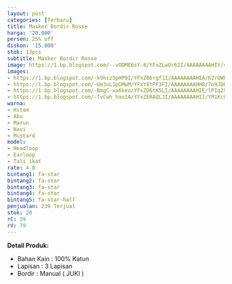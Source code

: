 ```yaml
---
layout: post
categories: [Terbaru]
title: Masker Bordir Rosse
harga: '20.000'
persen: 25% off
diskon: '15.000'
stok: 13pcs
subtitle: Masker Bordir Rosse
image: https://1.bp.blogspot.com/--vODME6sY-8/YFxZLwUr62I/AAAAAAAAHIY/4nMq1sG_cK8n_sT8jrHpKZlcfVXJ-4NKwCLcBGAsYHQ/s320/utama.jpg
images:
- https://1.bp.blogspot.com/-k9hiz5pHP0I/YFxZB6rgf1I/AAAAAAAAHIA/KZrQWFCa8gYteYyQQGkzoWt1VBKjL6sugCLcBGAsYHQ/s320/marun.jpg
- https://1.bp.blogspot.com/-Ue3uL1pGMwM/YFxY8tPF3FI/AAAAAAAAHH8/7o9JDHDK8ckdI79vuW08vLKYpsiyIzKYACLcBGAsYHQ/s320/coksu.jpg
- https://1.bp.blogspot.com/-BmgC-xa6keo/YFxZD6tK5LI/AAAAAAAAHIE/lPIq299mtzQ__HQOadonTfy1t4GnbauggCLcBGAsYHQ/s320/navi.jpg
- https://1.bp.blogspot.com/-TvCwh_haxIA/YFxZERAQLJI/AAAAAAAAHII/YM1Kc0jQtz05SKuBU-7HqtEgKQuHmD_fgCLcBGAsYHQ/s320/mustard.jpg
warna:
- Hitam
- Abu
- Marun
- Navi
- Mustard
model:
- Headloop
- Earloop
- Tali ikat
rate: 4.8
bintang1: fa-star
bintang2: fa-star
bintang3: fa-star
bintang4: fa-star
bintang5: fa-star-half
penjualan: 239 Terjual
stok: 20
rC: 29
rV: 79
---
```



<b>Detail Produk:</b>
<ul>
<li>Bahan Kain : 100% Katun</li>
<li>Lapisan : 3 Lapisan</li>
<li>Bordir : Manual ( JUKI )</li>
</ul>
